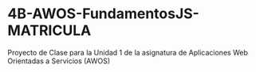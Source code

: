 # 4B-AWOS-FundamentosJS-MATRICULA
Proyecto de Clase para la Unidad 1 de la asignatura de Aplicaciones Web Orientadas a Servicios (AWOS)
